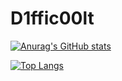 # D1ffic00lt
[![Anurag's GitHub stats](https://github-readme-stats.vercel.app/api?username=D1ffic00lt)](https://github.com/D1ffic00lt)

[![Top Langs](https://github-readme-stats.vercel.app/api/top-langs/?username=D1ffic00lt&exclude_repo=dano-olympiad-final-stage,yandex-intensives-project)](https://github.com/D1ffic00lt/algorithms)
